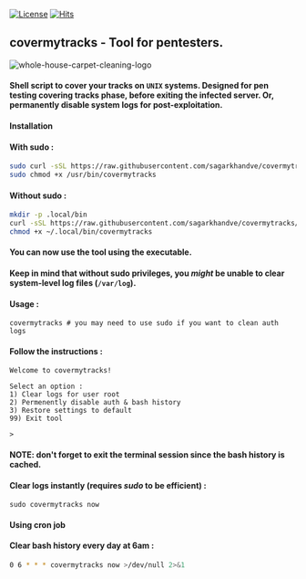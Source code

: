 [![License](https://img.shields.io/badge/License-MIT-blue)](#license "Go to license section") [![Hits](https://hits.seeyoufarm.com/api/count/incr/badge.svg?url=https%3A%2F%2Fgithub.com%2Fsagarkhandve%2Fcovermytracks.git&count_bg=%2308DD09&title_bg=%23555555&icon=&icon_color=%23E7E7E7&title=hits&edge_flat=true)](https://hits.seeyoufarm.com)
## **covermytracks - Tool for pentesters.**
![whole-house-carpet-cleaning-logo](https://user-images.githubusercontent.com/90393971/188179794-783ffbe5-589d-4fa0-b8f3-d239638294c8.png)

#### **Shell script to cover your tracks on `UNIX` systems. Designed for pen testing covering tracks phase, before exiting the infected server. Or, permanently disable system logs for post-exploitation.**

#### **Installation**

#### **With sudo :**

```bash
sudo curl -sSL https://raw.githubusercontent.com/sagarkhandve/covermytracks/main/covermytracks -o /usr/bin/covermytracks
sudo chmod +x /usr/bin/covermytracks
```

#### **Without sudo :**

```bash
mkdir -p .local/bin
curl -sSL https://raw.githubusercontent.com/sagarkhandve/covermytracks/main/covermytracks -o ~/.local/bin/covermytracks
chmod +x ~/.local/bin/covermytracks
```

#### **You can now use the tool using the executable.**

#### **Keep in mind that without sudo privileges, you *might* be unable to clear system-level log files (`/var/log`).**

#### **Usage :**

```
covermytracks # you may need to use sudo if you want to clean auth logs
```

#### **Follow the instructions :**
```
Welcome to covermytracks!

Select an option :
1) Clear logs for user root
2) Permenently disable auth & bash history
3) Restore settings to default
99) Exit tool

>
```

#### **NOTE: don't forget to exit the terminal session since the bash history is cached.**

#### **Clear logs instantly (requires *sudo* to be efficient) :**

```
sudo covermytracks now
```

#### **Using cron job**

#### **Clear bash history every day at 6am :**

```bash
0 6 * * * covermytracks now >/dev/null 2>&1
```
